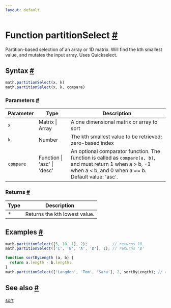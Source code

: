 ```yaml
---
layout: default
---
```


<!-- Note: This file is automatically generated from source code comments. Changes made in this file will be overridden. -->

<h1 id="function-partitionselect">Function partitionSelect <a href="#function-partitionselect" title="Permalink">#</a></h1>

Partition-based selection of an array or 1D matrix.
Will find the kth smallest value, and mutates the input array.
Uses Quickselect.


<h2 id="syntax">Syntax <a href="#syntax" title="Permalink">#</a></h2>

```js
math.partitionSelect(x, k)
math.partitionSelect(x, k, compare)
```

<h3 id="parameters">Parameters <a href="#parameters" title="Permalink">#</a></h3>

Parameter | Type | Description
--------- | ---- | -----------
`x` | Matrix &#124; Array | A one dimensional matrix or array to sort
`k` | Number | The kth smallest value to be retrieved; zero-based index
`compare` | Function &#124; 'asc' &#124; 'desc' |  An optional comparator function. The function is called as `compare(a, b)`, and must return 1 when a > b, -1 when a < b, and 0 when a == b. Default value: 'asc'.

<h3 id="returns">Returns <a href="#returns" title="Permalink">#</a></h3>

Type | Description
---- | -----------
* | Returns the kth lowest value.


<h2 id="examples">Examples <a href="#examples" title="Permalink">#</a></h2>

```js
math.partitionSelect([5, 10, 1], 2);           // returns 10
math.partitionSelect(['C', 'B', 'A', 'D'], 1); // returns 'B'

function sortByLength (a, b) {
  return a.length - b.length;
}
math.partitionSelect(['Langdon', 'Tom', 'Sara'], 2, sortByLength); // returns 'Langdon'
```


<h2 id="see-also">See also <a href="#see-also" title="Permalink">#</a></h2>

[sort](sort.html)
